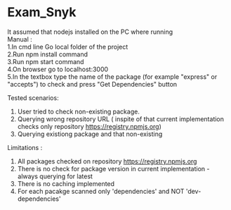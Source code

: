 # Exam_Snyk
It assumed that nodejs installed on the PC where running  
Manual :   
1.In cmd line Go local folder of the project   
2.Run npm install command  
3.Run npm start command  
4.On browser go to localhost:3000   
5.In the textbox type the name of the package (for example "express" or "accepts") to check and press "Get Dependencies" button  

Tested scenarios: 
1) User tried to check non-existing package. 
2) Querying wrong repository URL ( inspite of that current implementation checks only repository https://registry.npmjs.org) 
3) Querying existiong package and that non-existing 

Limitations : 
1. All packages checked on repository https://registry.npmjs.org
2. There is no check for package version in current implementation - always querying for latest 
3. There is no caching implemented
4. For each pacakge scanned only 'dependencies' and NOT 'dev-dependencies'


  
